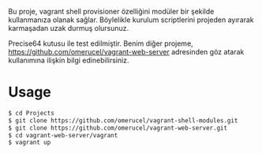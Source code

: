 Bu proje, vagrant shell provisioner özelliğini modüler bir şekilde kullanmanıza olanak sağlar. Böylelikle kurulum scriptlerini projeden ayırarak karmaşadan uzak durmuş olursunuz. 

Precise64 kutusu ile test edilmiştir. Benim diğer projeme, https://github.com/omerucel/vagrant-web-server adresinden göz atarak kullanımına ilişkin bilgi edinebilirsiniz.

# Usage

```bash
$ cd Projects
$ git clone https://github.com/omerucel/vagrant-shell-modules.git
$ git clone https://github.com/omerucel/vagrant-web-server.git
$ cd vagrant-web-server/vagrant
$ vagrant up
```
